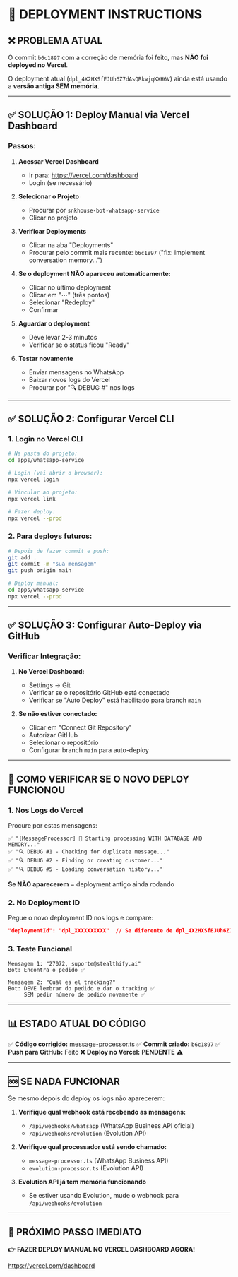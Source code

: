 # 🚀 DEPLOYMENT INSTRUCTIONS

## ❌ PROBLEMA ATUAL

O commit `b6c1897` com a correção de memória foi feito, mas **NÃO foi deployed no Vercel**.

O deployment atual (`dpl_4X2HXSfEJUh6Z7dAsQRkwjqKXH6V`) ainda está usando a **versão antiga SEM memória**.

---

## ✅ SOLUÇÃO 1: Deploy Manual via Vercel Dashboard

### Passos:

1. **Acessar Vercel Dashboard**
   - Ir para: https://vercel.com/dashboard
   - Login (se necessário)

2. **Selecionar o Projeto**
   - Procurar por `snkhouse-bot-whatsapp-service`
   - Clicar no projeto

3. **Verificar Deployments**
   - Clicar na aba "Deployments"
   - Procurar pelo commit mais recente: `b6c1897` ("fix: implement conversation memory...")

4. **Se o deployment NÃO apareceu automaticamente:**
   - Clicar no último deployment
   - Clicar em "⋯" (três pontos)
   - Selecionar "Redeploy"
   - Confirmar

5. **Aguardar o deployment**
   - Deve levar 2-3 minutos
   - Verificar se o status ficou "Ready"

6. **Testar novamente**
   - Enviar mensagens no WhatsApp
   - Baixar novos logs do Vercel
   - Procurar por "🔍 DEBUG #" nos logs

---

## ✅ SOLUÇÃO 2: Configurar Vercel CLI

### 1. Login no Vercel CLI

```bash
# Na pasta do projeto:
cd apps/whatsapp-service

# Login (vai abrir o browser):
npx vercel login

# Vincular ao projeto:
npx vercel link

# Fazer deploy:
npx vercel --prod
```

### 2. Para deploys futuros:

```bash
# Depois de fazer commit e push:
git add .
git commit -m "sua mensagem"
git push origin main

# Deploy manual:
cd apps/whatsapp-service
npx vercel --prod
```

---

## ✅ SOLUÇÃO 3: Configurar Auto-Deploy via GitHub

### Verificar Integração:

1. **No Vercel Dashboard:**
   - Settings → Git
   - Verificar se o repositório GitHub está conectado
   - Verificar se "Auto Deploy" está habilitado para branch `main`

2. **Se não estiver conectado:**
   - Clicar em "Connect Git Repository"
   - Autorizar GitHub
   - Selecionar o repositório
   - Configurar branch `main` para auto-deploy

---

## 🧪 COMO VERIFICAR SE O NOVO DEPLOY FUNCIONOU

### 1. Nos Logs do Vercel

Procure por estas mensagens:

```
✅ "[MessageProcessor] 🚀 Starting processing WITH DATABASE AND MEMORY..."
✅ "🔍 DEBUG #1 - Checking for duplicate message..."
✅ "🔍 DEBUG #2 - Finding or creating customer..."
✅ "🔍 DEBUG #5 - Loading conversation history..."
```

**Se NÃO aparecerem** = deployment antigo ainda rodando

### 2. No Deployment ID

Pegue o novo deployment ID nos logs e compare:

```json
"deploymentId": "dpl_XXXXXXXXXX"  // Se diferente de dpl_4X2HXSfEJUh6Z7dAsQRkwjqKXH6V = deploy novo!
```

### 3. Teste Funcional

```
Mensagem 1: "27072, suporte@stealthify.ai"
Bot: Encontra o pedido ✅

Mensagem 2: "Cuál es el tracking?"
Bot: DEVE lembrar do pedido e dar o tracking ✅
     SEM pedir número de pedido novamente ✅
```

---

## 📊 ESTADO ATUAL DO CÓDIGO

✅ **Código corrigido:** [message-processor.ts](apps/whatsapp-service/src/lib/message-processor.ts)
✅ **Commit criado:** `b6c1897`
✅ **Push para GitHub:** Feito
❌ **Deploy no Vercel:** **PENDENTE** ⚠️

---

## 🆘 SE NADA FUNCIONAR

Se mesmo depois do deploy os logs não aparecerem:

1. **Verifique qual webhook está recebendo as mensagens:**
   - `/api/webhooks/whatsapp` (WhatsApp Business API oficial)
   - `/api/webhooks/evolution` (Evolution API)

2. **Verifique qual processador está sendo chamado:**
   - `message-processor.ts` (WhatsApp Business API)
   - `evolution-processor.ts` (Evolution API)

3. **Evolution API já tem memória funcionando**
   - Se estiver usando Evolution, mude o webhook para `/api/webhooks/evolution`

---

## 🎯 PRÓXIMO PASSO IMEDIATO

**👉 FAZER DEPLOY MANUAL NO VERCEL DASHBOARD AGORA!**

https://vercel.com/dashboard
